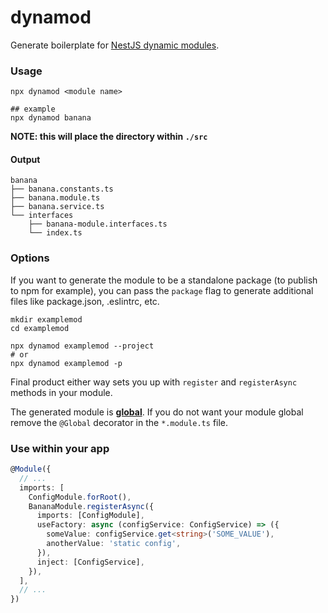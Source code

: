 # dynamod

Generate boilerplate for [NestJS dynamic modules](https://docs.nestjs.com/fundamentals/dynamic-modules#dynamic-modules).

### Usage
```shell
npx dynamod <module name>

## example
npx dynamod banana
```
**NOTE: this will place the directory within `./src`**

#### Output
```shell
banana
├── banana.constants.ts
├── banana.module.ts
├── banana.service.ts
└── interfaces
    ├── banana-module.interfaces.ts
    └── index.ts
```

### Options
If you want to generate the module to be a standalone package (to publish to npm for example), you can pass the `package` flag to generate additional files like package.json, .eslintrc, etc.
```shell
mkdir examplemod
cd examplemod

npx dynamod examplemod --project
# or
npx dynamod examplemod -p
```

Final product either way sets you up with `register` and `registerAsync` methods in your module.

The generated module is [**global**](https://docs.nestjs.com/modules#global-modules). If you do not want your module global remove the `@Global` decorator in the `*.module.ts` file.

### Use within your app
```typescript
@Module({
  // ...
  imports: [
    ConfigModule.forRoot(),
    BananaModule.registerAsync({
      imports: [ConfigModule],
      useFactory: async (configService: ConfigService) => ({
        someValue: configService.get<string>('SOME_VALUE'),
        anotherValue: 'static config',
      }),
      inject: [ConfigService],
    }),
  ],
  // ...
})
```
